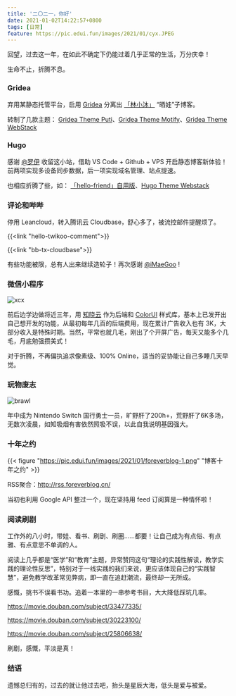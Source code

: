 ```yaml
---
title: '二〇二一，你好'
date: 2021-01-02T14:22:57+0800
tags: [日常]
feature: https://pic.edui.fun/images/2021/01/cyx.JPEG
---
```


回望，过去这一年，在如此不确定下仍能过着几乎正常的生活，万分庆幸！

生命不止，折腾不息。

### Gridea

弃用某静态托管平台，启用 [Gridea](https://gridea.dev/) 分离出 [「林小沐」](https://i.immmmm.com/) “晒娃”子博客。

转制了几款主题： [Gridea Theme Puti](https://immmmm.com/gridea-theme-puti/)、[Gridea Theme Motify](https://immmmm.com/gridea-theme-motify/)、[Gridea Theme WebStack](https://immmmm.com/gridea-theme-webstack/)

<!--more-->

### Hugo

感谢 [@罗伊](https://dearroy.com/) 收留这小站，借助 VS Code + Github + VPS 开启静态博客新体验！前两项实现多设备同步数据，后一项实现域名管理、站点提速。

也相应折腾了些，如： [「hello-friend」自用版](https://github.com/lmm214/immmmm/tree/master/themes/hello-friend)、[Hugo Theme Webstack](https://immmmm.com/hugo-theme-webstack/)

### 评论和哔哔

停用 Leancloud，转入腾讯云 Cloudbase，舒心多了，被流控邮件提醒烦了。

{{<link "hello-twikoo-comment">}}

{{<link "bb-tx-cloudbase">}}

有些功能被限，总有人出来继续造轮子！再次感谢 [@iMaeGoo](https://www.imaegoo.com/) !

### 微信小程序

![xcx](https://pic.edui.fun/images/2021/01/xcx.png)

前后边学边做将近三年，用 [知晓云](https://cloud.minapp.com/) 作为后端和 [ColorUI](https://github.com/weilanwl/ColorUI) 样式库，基本上已发开出自己想开发的功能，从最初每年几百的后端费用，现在累计广告收入也有 3K，大部分收入是特殊时期。当然，平常也就几毛，刚出了个开屏广告，每天又能多个几毛，月底勉强攒美式！

对于折腾，不再偏执追求像素级、100% Online，适当的妥协能让自己多睡几天早觉。

### 玩物废志

![brawl](https://pic.edui.fun/images/2021/01/brawl.PNG)

年中成为 Nintendo Switch 国行勇士一员，旷野肝了200h+，荒野肝了6K多场，无数次凌晨，如知吸烟有害依然照吸不误，以此自我说明基因强大。

### 十年之约

{{< figure "https://pic.edui.fun/images/2021/01/foreverblog-1.png" "博客十年之约" >}}

RSS聚合：<http://rss.foreverblog.cn/>

当初也利用 Google API 整过一个，现在坚持用 feed 订阅算是一种情怀啦！

### 阅读刷剧

工作外的八小时，带娃、看书、刷剧、刷圈……都要！让自己成为有点俗、有点雅、有点意思不单调的人。

阅读上几乎都是“医学”和“教育”主题，异常赞同这句“理论的实践性解读，教学实践的理论性反思”，特别对于一线实践的我们来说，更应该体现自己的“实践智慧”，避免教学改革常见弊病，即一直在追赶潮流，最终却一无所成。

感慨，挑书不误看书功。追着一本里的一串参考书目，大大降低踩坑几率。

https://movie.douban.com/subject/33477335/

https://movie.douban.com/subject/30223100/

https://movie.douban.com/subject/25806638/

刷剧，感慨，平淡是真！

### 结语

遗憾总归有的，过去的就让他过去吧，抬头是星辰大海，低头是爱与被爱。
